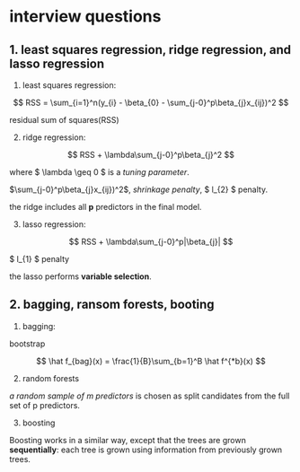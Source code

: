 # interview questions

## 1. least squares regression, ridge regression, and lasso regression

1. least squares regression: 

$$ RSS = \sum_{i=1}^n(y_{i} - \beta_{0} - \sum_{j-0}^p\beta_{j}x_{ij})^2 $$

residual sum of squares(RSS)

2. ridge regression:

$$ RSS + \lambda\sum_{j-0}^p\beta_{j}^2 $$

where $ \lambda \geq 0 $ is a *tuning parameter*.

$\sum_{j-0}^p\beta_{j}x_{ij})^2$, *shrinkage penalty*, $ l_{2} $ penalty. 

the ridge includes all **p** predictors in the final model.

3. lasso regression:

$$ RSS + \lambda\sum_{j-0}^p|\beta_{j}| $$

$ l_{1} $ penalty

the lasso performs **variable selection**.

## 2. bagging, ransom forests, booting

1. bagging:

bootstrap

$$ \hat f_{bag}(x) = \frac{1}{B}\sum_{b=1}^B \hat f^{*b}(x) $$

2. random forests

*a random sample of m predictors* is chosen as split candidates from the full set of p predictors. 

3. boosting

Boosting works in a similar way, except that the trees are grown **sequentially**: each tree is grown using information from previously grown trees.
